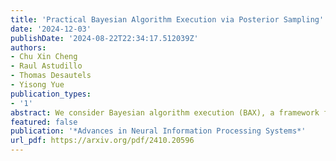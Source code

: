 ```yaml
---
title: 'Practical Bayesian Algorithm Execution via Posterior Sampling'
date: '2024-12-03'
publishDate: '2024-08-22T22:34:17.512039Z'
authors:
- Chu Xin Cheng
- Raul Astudillo
- Thomas Desautels
- Yisong Yue
publication_types:
- '1'
abstract: We consider Bayesian algorithm execution (BAX), a framework for efficiently selecting evaluation points of an expensive function to infer a property of interest encoded as the output of a base algorithm. Since the base algorithm typically requires more evaluations than are feasible, it cannot be directly applied. Instead, BAX methods sequentially select evaluation points using a probabilistic numerical approach. Current BAX methods use expected information gain to guide this selection. However, this approach is computationally intensive. Observing that, in many tasks, the property of interest corresponds to a target set of points defined by the function, we introduce PS-BAX, a simple, effective, and scalable BAX method based on posterior sampling. PS-BAX is applicable to a wide range of problems, including many optimization variants and level set estimation. Experiments across diverse tasks demonstrate that PS-BAX performs competitively with existing baselines while being significantly faster, simpler to implement, and easily parallelizable, setting a strong baseline for future research. Additionally, we establish conditions under which PS-BAX is asymptotically convergent, offering new insights into posterior sampling as an algorithm design paradigm.
featured: false
publication: '*Advances in Neural Information Processing Systems*'
url_pdf: https://arxiv.org/pdf/2410.20596
---
```


